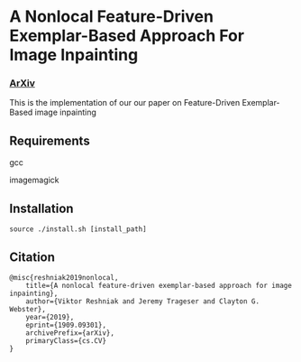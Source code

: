 # A Nonlocal Feature-Driven Exemplar-Based Approach For Image Inpainting
### [ArXiv](https://arxiv.org/abs/1909.09301)

This is the implementation of our our paper on Feature-Driven Exemplar-Based image inpainting

## Requirements
gcc

imagemagick


## Installation
```
source ./install.sh [install_path]
```

## Citation
```
@misc{reshniak2019nonlocal,
    title={A nonlocal feature-driven exemplar-based approach for image inpainting},
    author={Viktor Reshniak and Jeremy Trageser and Clayton G. Webster},
    year={2019},
    eprint={1909.09301},
    archivePrefix={arXiv},
    primaryClass={cs.CV}
}
```
